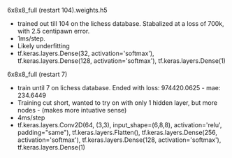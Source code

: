 6x8x8_full (restart 104).weights.h5 
- trained out till 104 on the lichess database. Stabalized at a loss of 700k, with 2.5 centipawn error. 
- 1ms/step.
- Likely underfitting
- tf.keras.layers.Dense(32, activation='softmax'),
  tf.keras.layers.Dense(128, activation='softmax'),
  tf.keras.layers.Dense(1)

6x8x8_full (restart 7)
 - train until 7 on lichess database. Ended with loss: 974420.0625 - mae: 234.6449 
 - Training cut short, wanted to try on with only 1 hidden layer, but more nodes - (makes more intuative sense)
 - 4ms/step
 - tf.keras.layers.Conv2D(64, (3,3), input_shape=(6,8,8), activation='relu', padding="same"),
    tf.keras.layers.Flatten(),
        tf.keras.layers.Dense(256, activation='softmax'),
        tf.keras.layers.Dense(128, activation='softmax'),
        tf.keras.layers.Dense(1)